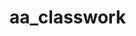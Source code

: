 # aa_classwork
 
 
 
 
 
                     
                    
                     
             
                     
              
             
                     
                  
                     
             
                     
        
                     
